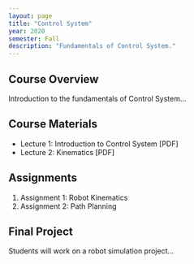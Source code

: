 ```yaml
---
layout: page
title: "Control System"
year: 2020
semester: Fall
description: "Fundamentals of Control System."
---
```


## Course Overview
Introduction to the fundamentals of Control System...

## Course Materials
- Lecture 1: Introduction to Control System [PDF]
- Lecture 2: Kinematics [PDF]

## Assignments
1. Assignment 1: Robot Kinematics
2. Assignment 2: Path Planning

## Final Project
Students will work on a robot simulation project...